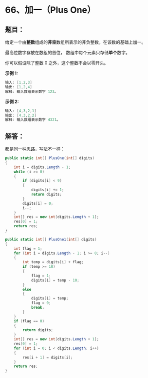 # 66、加一（Plus One）

## 题目：

给定一个由**整数**组成的**非空**数组所表示的非负整数，在该数的基础上加一。

最高位数字存放在数组的首位， 数组中每个元素只存储**单个**数字。

你可以假设除了整数 0 之外，这个整数不会以零开头。

**示例 1:**

```csharp
输入: [1,2,3]
输出: [1,2,4]
解释: 输入数组表示数字 123。
```

**示例 2:**

```csharp
输入: [4,3,2,1]
输出: [4,3,2,2]
解释: 输入数组表示数字 4321。
```

## 解答：

都是同一种思路，写法不一样：

```csharp
public static int[] PlusOne(int[] digits)
{
    int i = digits.Length - 1;
    while (i >= 0)
    {
        if (digits[i] < 9)
        {
            digits[i] += 1;
            return digits;
        }
        digits[i] = 0;
        i--;
    }
    int[] res = new int[digits.Length + 1];
    res[0] = 1;
    return res;
}
```

```csharp
public static int[] PlusOne1(int[] digits)
{
    int flag = 1;
    for (int i = digits.Length - 1; i >= 0; i--) 
    {
        int temp = digits[i] + flag;
        if (temp >= 10)
        {
            flag = 1;
            digits[i] = temp - 10;
        }
        else
        {
            digits[i] = temp;
            flag = 0;
            break;
        }
    }
    if (flag == 0) 
    {
        return digits;
    }
    int[] res = new int[digits.Length + 1];
    res[0] = 1;
    for (int i = 0; i < digits.Length; i++)
    {
        res[i + 1] = digits[i];
    }
    return res;
}
```



